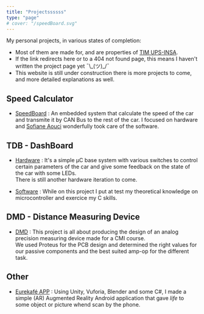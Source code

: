 ```yaml
---
title: "Projectssssss"
type: "page"
# cover: "/speedBoard.svg"
---
```


My personal projects, in various states of completion:
- Most of them are made for, and are properties of [TIM UPS-INSA](http://www.timupsinsa.com/).   
- If the link redirects here or to a 404 not found page,  this means I haven't written the project page yet ¯\\\_(ツ)\_/¯
- This website is still under construction there is more projects to come, and more detailed explanations as well.


Speed Calculator
----------------

- [SpeedBoard](https://easyeda.com/JacquetPED/Speed-Controller) : An embedded system that calculate the speed of the car and transmite it by CAN Bus to the rest of the car. 
I focused on hardware and [Sofiane Aouci](https://www.linkedin.com/in/sofiane-aouci/) wonderfully took care of the software.


TDB - DashBoard
---------------

- [Hardware](https://github.com/PrinceJacquet/TBD) : It's a simple µC base system with various switches to control certain parameters of the car and give some feedback on the state of the car with some LEDs.  
There is still another hardware iteration to come.  

- [Software](https://github.com/PrinceJacquet/TBD) : While on this project I put at test my 
theoretical knowledge on microcontroller and exercice my C skills.


DMD - Distance Measuring Device 
-------------------------------

- [DMD](../dmd) : This project is all about producing the design of an analog precision measuring device made for a CMI course.  
We used Proteus for the PCB design and determined the right values for our passive components and the best suited amp-op for the different task.



Other
-----

- [Eurekafé APP](../eurekafe) : Using Unity, Vuforia, Blender and some C#, I made a simple (AR) Augmented Reality Android application that gave *life* to some object or picture whend scan by the phone. 




